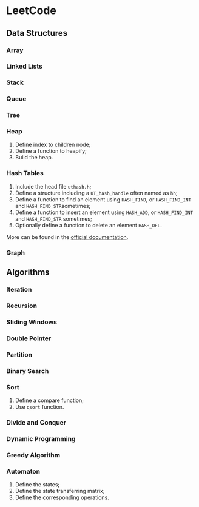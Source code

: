 # LeetCode

## Data Structures

### Array

### Linked Lists

### Stack

### Queue

### Tree

### Heap

1. Define index to children node;
2. Define a function to heapify;
3. Build the heap.

### Hash Tables

1. Include the head file `uthash.h`;
2. Define a structure including a `UT_hash_handle` often named as `hh`;
3. Define a function to find an element using `HASH_FIND`, or `HASH_FIND_INT` and `HASH_FIND_STR`sometimes;
4. Define a function to insert an element using `HASH_ADD`, or `HASH_FIND_INT` and `HASH_FIND_STR` sometimes;
5. Optionally define a function to delete an element `HASH_DEL`.

More can be found in the  [official documentation](https://troydhanson.github.io/uthash/).

### Graph

## Algorithms

### Iteration

### Recursion

### Sliding Windows

### Double Pointer

### Partition

### Binary Search

### Sort

1. Define a compare function;
2. Use `qsort` function.

### Divide and Conquer

### Dynamic Programming

### Greedy Algorithm

### Automaton

1. Define the states;
2. Define the state transferring matrix;
3. Define the corresponding operations.

